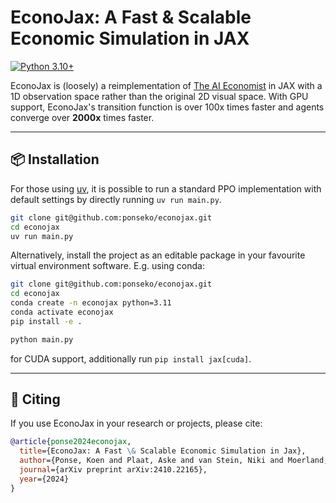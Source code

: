 # EconoJax: A Fast & Scalable Economic Simulation in JAX

[![Python 3.10+](https://img.shields.io/badge/python-3.10%2B-blue.svg)](https://www.python.org/)

EconoJax is (loosely) a reimplementation of [The AI Economist](https://www.science.org/doi/10.1126/sciadv.abk2607) in JAX with a 1D observation space rather than the original 2D visual space.
With GPU support, EconoJax's transition function is over 100x times faster and agents converge over **2000x** times faster.

---

## 📦 Installation

For those using [uv](https://docs.astral.sh/uv/getting-started/installation/), it is possible to run a standard PPO implementation with default settings by directly running `uv run main.py`.

```bash
git clone git@github.com:ponseko/econojax.git
cd econojax
uv run main.py
```

Alternatively, install the project as an editable package in your favourite virtual environment software. E.g. using conda:

```bash
git clone git@github.com:ponseko/econojax.git
cd econojax
conda create -n econojax python=3.11
conda activate econojax
pip install -e .

python main.py
```

for CUDA support, additionally run `pip install jax[cuda]`.

---

## 📑 Citing

If you use EconoJax in your research or projects, please cite:

```bibtex
@article{ponse2024econojax,
  title={EconoJax: A Fast \& Scalable Economic Simulation in Jax},
  author={Ponse, Koen and Plaat, Aske and van Stein, Niki and Moerland, Thomas M},
  journal={arXiv preprint arXiv:2410.22165},
  year={2024}
}
```
